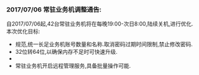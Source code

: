 ### 2017/07/06 常驻业务机调整通告:
自2017/07/06起,42台常驻业务机将在每晚19:00-次日8:00,陆续关机,进行优化.
本次优化目标:
+ 规范,统一长足业务机账号数量和名称.取消密码过期时间限制,禁止修改密码.
+ 32位转64位,以确保内存不足时可快速升级.
+ 
+ 常驻业务机开启远程管理服务,具备批量操作可能.
